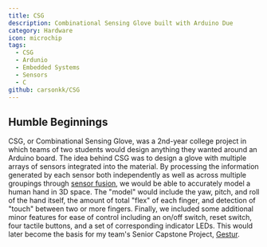```yaml
---
title: CSG
description: Combinational Sensing Glove built with Arduino Due
category: Hardware
icon: microchip
tags:
  - CSG
  - Ardunio
  - Embedded Systems
  - Sensors
  - C
github: carsonkk/CSG
---
```


## Humble Beginnings

CSG, or Combinational Sensing Glove, was a 2nd-year college project in which teams of two students would design anything they wanted around an Arduino board. The idea behind CSG was to design a glove with multiple arrays of sensors integrated into the material. By processing the information generated by each sensor both independently as well as across multiple groupings through [sensor fusion](https://en.wikipedia.org/wiki/Sensor_fusion), we would be able to accurately model a human hand in 3D space. The "model" would include the yaw, pitch, and roll of the hand itself, the amount of total "flex" of each finger, and detection of "touch" between two or more fingers. Finally, we included some additional minor features for ease of control including an on/off switch, reset switch, four tactile buttons, and a set of corresponding indicator LEDs. This would later become the basis for my team's Senior Capstone Project, [Gestur](/projects/gestur).